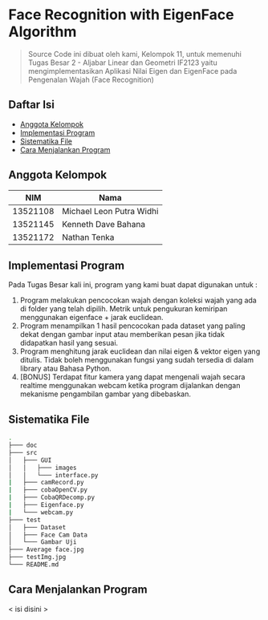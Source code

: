 # Face Recognition with EigenFace Algorithm
> Source Code ini dibuat oleh kami, Kelompok 11, untuk memenuhi Tugas Besar 2 - Aljabar Linear dan Geometri IF2123 yaitu mengimplementasikan 
> Aplikasi Nilai Eigen dan EigenFace pada Pengenalan Wajah (Face Recognition)

## Daftar Isi
* [Anggota Kelompok](#anggota-kelompok)
* [Implementasi Program](#implementasi-program)
* [Sistematika File](#sistematika-file)
* [Cara Menjalankan Program](#cara-menjalankan-program)

## Anggota Kelompok
NIM | Nama |
--- | --- |
13521108 | Michael Leon Putra Widhi |
13521145 | Kenneth Dave Bahana |
13521172 | Nathan Tenka

## Implementasi Program
Pada Tugas Besar kali ini, program yang kami buat dapat digunakan untuk :
1. Program melakukan pencocokan wajah dengan koleksi wajah yang ada di folder yang telah dipilih. Metrik untuk pengukuran kemiripan menggunakan eigenface + jarak euclidean.
2. Program menampilkan 1 hasil pencocokan pada dataset yang paling dekat dengan gambar input atau memberikan pesan jika tidak didapatkan hasil yang sesuai.
3. Program menghitung jarak euclidean dan nilai eigen & vektor eigen yang ditulis. Tidak boleh menggunakan fungsi yang sudah tersedia di dalam library atau Bahasa Python.
4. [BONUS] Terdapat fitur kamera yang dapat mengenali wajah secara realtime menggunakan webcam ketika program dijalankan dengan mekanisme pengambilan gambar yang dibebaskan.

## Sistematika File
```bash
.
├─── doc
├─── src
│   ├─── GUI
│   │   ├─── images
│   │   └─── interface.py
|   ├─── camRecord.py
|   ├─── cobaOpenCV.py
|   ├─── CobaQRDecomp.py
|   ├─── Eigenface.py
|   └─── webcam.py
├─── test
│   ├─── Dataset
│   ├─── Face Cam Data
│   └─── Gambar Uji
├─── Average face.jpg
├─── testImg.jpg
└─── README.md
```

## Cara Menjalankan Program
< isi disini >
